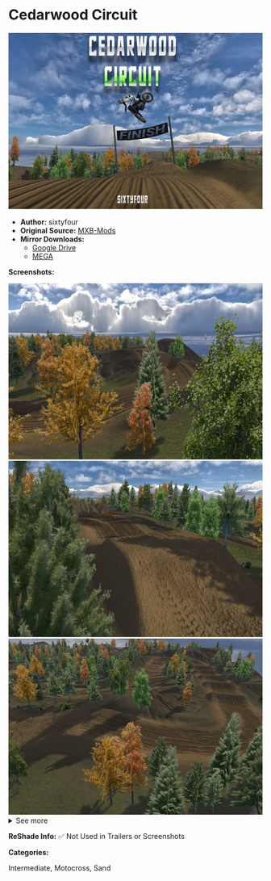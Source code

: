 # Cedarwood Circuit

<img src="https://github.com/BrinkleyPT/MX-Bikes-Community-Mods/blob/41df4850e5e3bbf6bcd388d8c8b09d105f63d945/.assets/Cedarwood%20Circuit/TrackThumb-1240x698.webp" alt="Preview" width="620" height="349">

- **Author:** sixtyfour
- **Original Source:** [MXB-Mods](https://web.archive.org/web/20250606170304/mxb-mods.com/cedarwood-circuit/#download)
- **Mirror Downloads:**
  - [Google Drive](https://drive.google.com/example)
  - [MEGA](https://mega.nz/example)

**Screenshots:**

<img src="https://github.com/BrinkleyPT/MX-Bikes-Community-Mods/blob/c301f27aa2987faa355667272feddbd6ea94b700/.assets/Cedarwood%20Circuit/20240908004850_1.jpg" alt="Screenshot 1" width="620" height="349">
<img src="https://github.com/BrinkleyPT/MX-Bikes-Community-Mods/blob/c301f27aa2987faa355667272feddbd6ea94b700/.assets/Cedarwood%20Circuit/20240908005544_2.jpg" alt="Screenshot 2" width="620" height="349">
<img src="https://github.com/BrinkleyPT/MX-Bikes-Community-Mods/blob/c301f27aa2987faa355667272feddbd6ea94b700/.assets/Cedarwood%20Circuit/20240908005756_1.jpg" alt="Screenshot 3" width="620" height="349"> <details>

<summary>See more</summary>
<br>
<img src="https://github.com/BrinkleyPT/MX-Bikes-Community-Mods/blob/c301f27aa2987faa355667272feddbd6ea94b700/.assets/Cedarwood%20Circuit/20240908010015_1.jpg" alt="Screenshot 4" width="620" height="349">
<img src="https://github.com/BrinkleyPT/MX-Bikes-Community-Mods/blob/c301f27aa2987faa355667272feddbd6ea94b700/.assets/Cedarwood%20Circuit/20240908010059_1.jpg" alt="Screenshot 5" width="620" height="349">
<img src="https://github.com/BrinkleyPT/MX-Bikes-Community-Mods/blob/c301f27aa2987faa355667272feddbd6ea94b700/.assets/Cedarwood%20Circuit/20240908010124_1.jpg" alt="Screenshot 6" width="620" height="349">
<img src="https://github.com/BrinkleyPT/MX-Bikes-Community-Mods/blob/c301f27aa2987faa355667272feddbd6ea94b700/.assets/Cedarwood%20Circuit/20240908010146_1.jpg" alt="Screenshot 7" width="620" height="349">
<img src="https://github.com/BrinkleyPT/MX-Bikes-Community-Mods/blob/c301f27aa2987faa355667272feddbd6ea94b700/.assets/Cedarwood%20Circuit/20240908010244_1.jpg" alt="Screenshot 8" width="620" height="349">
<img src="https://github.com/BrinkleyPT/MX-Bikes-Community-Mods/blob/c301f27aa2987faa355667272feddbd6ea94b700/.assets/Cedarwood%20Circuit/20240908010459_1.jpg" alt="Screenshot 9" width="620" height="349">
<img src="https://github.com/BrinkleyPT/MX-Bikes-Community-Mods/blob/c301f27aa2987faa355667272feddbd6ea94b700/.assets/Cedarwood%20Circuit/20240908010516_1.jpg" alt="Screenshot 10" width="620" height="349">
<img src="https://github.com/BrinkleyPT/MX-Bikes-Community-Mods/blob/c301f27aa2987faa355667272feddbd6ea94b700/.assets/Cedarwood%20Circuit/20240908010531_1.jpg" alt="Screenshot 11" width="620" height="349">
<img src="https://github.com/BrinkleyPT/MX-Bikes-Community-Mods/blob/c301f27aa2987faa355667272feddbd6ea94b700/.assets/Cedarwood%20Circuit/20240908010604_1.jpg" alt="Screenshot 12" width="620" height="349"> </details>

**ReShade Info:** ✅ Not Used in Trailers or Screenshots

**Categories:**

Intermediate, Motocross, Sand
